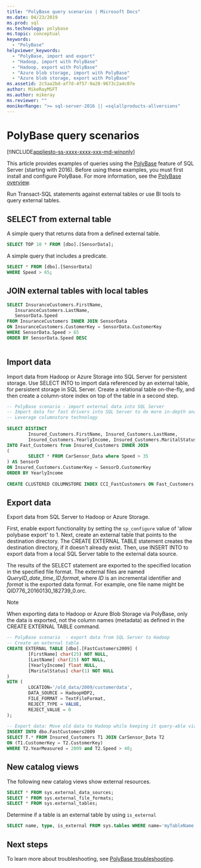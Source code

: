 ```yaml
---
title: "PolyBase query scenarios | Microsoft Docs"
ms.date: 04/23/2019
ms.prod: sql
ms.technology: polybase
ms.topic: conceptual
keywords: 
  - "PolyBase"
helpviewer_keywords: 
  - "PolyBase, import and export"
  - "Hadoop, import with PolyBase"
  - "Hadoop, export with PolyBase"
  - "Azure blob storage, import with PolyBase"
  - "Azure blob storage, export with PolyBase"
ms.assetid: 2c5aa2bd-af7d-4f57-9a28-9673c2a4c07e
author: MikeRayMSFT
ms.author: mikeray
ms.reviewer: ""
monikerRange: ">= sql-server-2016 || =sqlallproducts-allversions"
---
```

# PolyBase query scenarios

[!INCLUDE[appliesto-ss-xxxx-xxxx-xxx-md-winonly](../../includes/appliesto-ss-xxxx-xxxx-xxx-md-winonly.md)]

This article provides examples of queries using the [PolyBase](../../relational-databases/polybase/polybase-guide.md) feature of SQL Server (starting with 2016). Before using these examples, you must first install and configure PolyBase. For more information, see the [PolyBase overview](polybase-guide.md).
  
Run Transact-SQL statements against external tables or use BI tools to query external tables.
  
## SELECT from external table  

A simple query that returns data from a defined external table.  

```sql  
SELECT TOP 10 * FROM [dbo].[SensorData];   
```

A simple query that includes a predicate.

```sql
SELECT * FROM [dbo].[SensorData]
WHERE Speed > 65;
```

## JOIN external tables with local tables

```sql
SELECT InsuranceCustomers.FirstName,   
   InsuranceCustomers.LastName,   
   SensorData.Speed  
FROM InsuranceCustomers INNER JOIN SensorData    
ON InsuranceCustomers.CustomerKey = SensorData.CustomerKey   
WHERE SensorData.Speed > 65   
ORDER BY SensorData.Speed DESC  
  
```  

## Import data

Import data from Hadoop or Azure Storage into SQL Server for persistent storage. Use SELECT INTO to import data referenced by an external table, for persistent storage in SQL Server. Create a relational table on-the-fly, and then create a column-store index on top of the table in a second step.

```sql
-- PolyBase scenario - import external data into SQL Server
-- Import data for fast drivers into SQL Server to do more in-depth analysis
-- Leverage columnstore technology
  
SELECT DISTINCT   
        Insured_Customers.FirstName, Insured_Customers.LastName,   
        Insured_Customers.YearlyIncome, Insured_Customers.MaritalStatus  
INTO Fast_Customers from Insured_Customers INNER JOIN   
(  
        SELECT * FROM CarSensor_Data where Speed > 35   
) AS SensorD  
ON Insured_Customers.CustomerKey = SensorD.CustomerKey  
ORDER BY YearlyIncome  
  
CREATE CLUSTERED COLUMNSTORE INDEX CCI_FastCustomers ON Fast_Customers;  
```

## Export data

Export data from SQL Server to Hadoop or Azure Storage. 

First, enable export functionality by setting the `sp_configure` value of 'allow polybase export' to 1. Next, create an external table that points to the destination directory. The CREATE EXTERNAL TABLE statement creates the destination directory, if it doesn't already exist. Then, use INSERT INTO to export data from a local SQL Server table to the external data source. 

The results of the SELECT statement are exported to the specified location in the specified file format. The external files are named *QueryID_date_time_ID.format*, where *ID* is an incremental identifier and *format* is the exported data format. For example, one file name might be QID776_20160130_182739_0.orc.

> [!NOTE]
> When exporting data to Hadoop or Azure Blob Storage via PolyBase, only the data is exported, not the column names (metadata) as defined in the CREATE EXTERNAL TABLE command.

```sql  
-- PolyBase scenario  - export data from SQL Server to Hadoop
-- Create an external table
CREATE EXTERNAL TABLE [dbo].[FastCustomers2009] (  
        [FirstName] char(25) NOT NULL,   
        [LastName] char(25) NOT NULL,   
        [YearlyIncome] float NULL,   
        [MaritalStatus] char(1) NOT NULL  
)  
WITH (  
        LOCATION='/old_data/2009/customerdata',  
        DATA_SOURCE = HadoopHDP2,  
        FILE_FORMAT = TextFileFormat,  
        REJECT_TYPE = VALUE,  
        REJECT_VALUE = 0  
);  
  
-- Export data: Move old data to Hadoop while keeping it query-able via an external table.  
INSERT INTO dbo.FastCustomers2009  
SELECT T.* FROM Insured_Customers T1 JOIN CarSensor_Data T2  
ON (T1.CustomerKey = T2.CustomerKey)  
WHERE T2.YearMeasured = 2009 and T2.Speed > 40;  
```

## New catalog views

The following new catalog views show external resources.

```sql
SELECT * FROM sys.external_data_sources;   
SELECT * FROM sys.external_file_formats;  
SELECT * FROM sys.external_tables;  
```

 Determine if a table is an external table by using `is_external`  

```sql  
SELECT name, type, is_external FROM sys.tables WHERE name='myTableName'   
```  

## Next steps  

To learn more about troubleshooting, see [PolyBase troubleshooting](../../relational-databases/polybase/polybase-troubleshooting.md).
